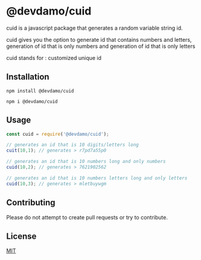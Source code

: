# @devdamo/cuid

cuid is a javascript package that generates a random variable string id.

cuid gives you the option to generate id that contains numbers and letters,
generation of id that is only numbers and generation of id that is only letters

cuid stands for : customized unique id

## Installation

```
npm install @devdamo/cuid
```
```
npm i @devdamo/cuid
```

## Usage

```javascript
const cuid = require('@devdamo/cuid');

// generates an id that is 10 digits/letters long
cuit(10,1); // generates > r7pd7a55p0

// generates an id that is 10 numbers long and only numbers
cuid(10,2); // generates > 7621902562

// generates an id that is 10 numbers letters long and only letters
cuid(10,3); // generates > mletbuywgm
```

## Contributing
Please do not attempt to create pull requests or try to contribute.

## License
[MIT](https://choosealicense.com/licenses/mit/)
